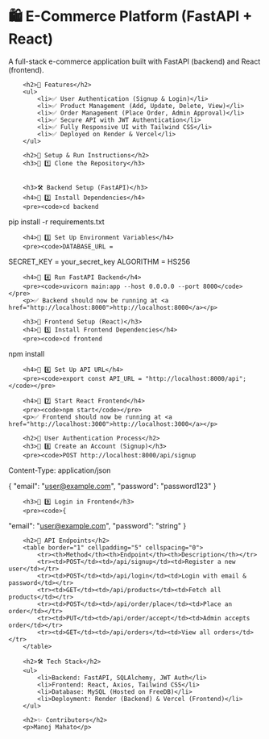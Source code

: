 <h1>🛍 E-Commerce Platform (FastAPI + React)</h1>
        <p>A full-stack e-commerce application built with FastAPI (backend) and React (frontend).</p>
        
        <h2>🚀 Features</h2>
        <ul>
            <li>✅ User Authentication (Signup & Login)</li>
            <li>✅ Product Management (Add, Update, Delete, View)</li>
            <li>✅ Order Management (Place Order, Admin Approval)</li>
            <li>✅ Secure API with JWT Authentication</li>
            <li>✅ Fully Responsive UI with Tailwind CSS</li>
            <li>✅ Deployed on Render & Vercel</li>
        </ul>
        
        <h2>📌 Setup & Run Instructions</h2>
        <h3>🔹 1️⃣ Clone the Repository</h3>
        
        
        <h3>🛠 Backend Setup (FastAPI)</h3>
        <h4>🔹 2️⃣ Install Dependencies</h4>
        <pre><code>cd backend
pip install -r requirements.txt</code></pre>
        
        <h4>🔹 3️⃣ Set Up Environment Variables</h4>
        <pre><code>DATABASE_URL = 
SECRET_KEY = your_secret_key
ALGORITHM = HS256</code></pre>
        
        <h4>🔹 4️⃣ Run FastAPI Backend</h4>
        <pre><code>uvicorn main:app --host 0.0.0.0 --port 8000</code></pre>
        <p>✅ Backend should now be running at <a href="http://localhost:8000">http://localhost:8000</a></p>
        
        <h3>🎨 Frontend Setup (React)</h3>
        <h4>🔹 5️⃣ Install Frontend Dependencies</h4>
        <pre><code>cd frontend
npm install</code></pre>
        
        <h4>🔹 6️⃣ Set Up API URL</h4>
        <pre><code>export const API_URL = "http://localhost:8000/api";</code></pre>
        
        <h4>🔹 7️⃣ Start React Frontend</h4>
        <pre><code>npm start</code></pre>
        <p>✅ Frontend should now be running at <a href="http://localhost:3000">http://localhost:3000</a></p>
        
        <h2>👤 User Authentication Process</h2>
        <h3>🔹 8️⃣ Create an Account (Signup)</h3>
        <pre><code>POST http://localhost:8000/api/signup
Content-Type: application/json

{
  "email": "user@example.com",
  "password": "password123"
}</code></pre>
        
        <h3>🔹 9️⃣ Login in Frontend</h3>
        <pre><code>{
  "email": "user@example.com",
  "password": "string"
}</code></pre>
        
        <h2>📜 API Endpoints</h2>
        <table border="1" cellpadding="5" cellspacing="0">
            <tr><th>Method</th><th>Endpoint</th><th>Description</th></tr>
            <tr><td>POST</td><td>/api/signup</td><td>Register a new user</td></tr>
            <tr><td>POST</td><td>/api/login</td><td>Login with email & password</td></tr>
            <tr><td>GET</td><td>/api/products</td><td>Fetch all products</td></tr>
            <tr><td>POST</td><td>/api/order/place</td><td>Place an order</td></tr>
            <tr><td>PUT</td><td>/api/order/accept</td><td>Admin accepts order</td></tr>
            <tr><td>GET</td><td>/api/orders</td><td>View all orders</td></tr>
        </table>
        
        <h2>🛠 Tech Stack</h2>
        <ul>
            <li>Backend: FastAPI, SQLAlchemy, JWT Auth</li>
            <li>Frontend: React, Axios, Tailwind CSS</li>
            <li>Database: MySQL (Hosted on FreeDB)</li>
            <li>Deployment: Render (Backend) & Vercel (Frontend)</li>
        </ul>
        
        <h2>✨ Contributors</h2>
        <p>Manoj Mahato</p>
